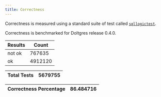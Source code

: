 ```yaml
---
title: Correctness
---
```


Correctness is measured using a standard suite of test called [`sqllogictest`](https://github.com/dolthub/sqllogictest).

Correctness is benchmarked for Doltgres release 0.4.0.

| Results |  Count  |
|---------|---------|
| not ok  |  767635 |
| ok      | 4912120 |

| Total Tests | 5679755 |
|-------------|---------|

| Correctness Percentage | 86.484716 |
|------------------------|-----------|
